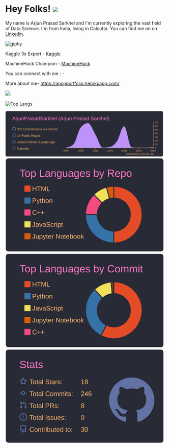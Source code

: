 # Hey Folks! <img src="https://raw.githubusercontent.com/MartinHeinz/MartinHeinz/master/wave.gif" width="30px">
My name is Arjun Prasad Sarkhel and I'm currently exploring the vast field of Data Science. I'm from India, living in Calcutta. You can find me on on [Linkedin](https://www.linkedin.com/in/arjun-prasad-sarkhel-99b80896/).

![giphy](https://user-images.githubusercontent.com/49405291/134877841-822cdaa3-76ae-4953-9e12-e87b2b6f89ac.gif)

Kaggle 3x Expert - [Kaggle](https://www.kaggle.com/arjunprasadsarkhel)

MachineHack Champion - [MachineHack](https://machinehack.com/user/profile/ui/612351d7e56c8032b78c5dc1)

You can connect with me : - 

More about me- https://apspportfolio.herokuapp.com/




<!---![Anurag's github stats](https://github-readme-stats.vercel.app/api?username=ArjunPrasadSarkhel&show_icons=true&theme=gruvbox)-->

![](https://komarev.com/ghpvc/?username=ArjunPrasadSarkhel&color=blueviolet&style=plastic&label=You+are+one+of+this+:D+Views=)

[![Top Langs](https://github-readme-stats.vercel.app/api/top-langs/?username=ArjunPrasadSarkhel&layout=compact)](https://github.com/anuraghazra/github-readme-stats)

[![](./profile-summary-card-output/dracula/0-profile-details.svg)](https://github.com/ArjunPrasadSarkhel/github-profile-summary-cards)
[![](./profile-summary-card-output/dracula/1-repos-per-language.svg)](https://github.com/ArjunPrasadSarkhel/github-profile-summary-cards)
[![](./profile-summary-card-output/dracula/2-most-commit-language.svg)](https://github.com/ArjunPrasadSarkhel/github-profile-summary-cards)
[![](./profile-summary-card-output/dracula/3-stats.svg)](https://github.com/ArjunPrasadSarkhel/github-profile-summary-cards)


